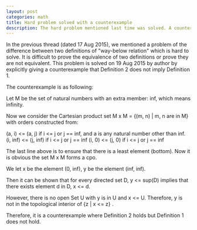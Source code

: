 ```yaml
---
layout: post
categories: math
title: Hard problem solved with a counterexample
description: The hard problem mentioned last time was solved. A counterexample is given to prove the in-equivalence of two definitions.
---
```

 
In the previous thread (dated 17 Aug 2015), we mentioned a problem of the difference between two definitions
of "way-below relation" which is hard to solve. It is difficult to prove the equivalence of two definitions or prove
they are not equivalent. This problem is solved on 19 Aug 2015 by author by explicitly giving a counterexample that 
Definition 2 does not imply Definition 1.
 
The counterexample is as following:

Let M be the set of natural numbers with an extra member: inf, which means infinity.

Now we consider the Cartesian product set M x M = {(m, n) | m, n are in M} with orders constructed from:
 
  (a, i) <= (a, j)      if i <= j or j == inf, and a is any natural number other than inf.
  (i, inf) <= (j, inf)  if i <= j or j == inf
  (i, 0) <= (j, 0)      if i <= j or j == inf

The last line above is to ensure that there is a least element (bottom). Now it is obvious the set M x M forms a cpo.
 
We let x be the element (0, inf), y be the element (inf, inf).
 
Then it can be shown that for every directed set D, y <= sup(D) implies that there exists element d in D, x <= d. 
 
However, there is no open Set U with y is in U and x <= U. Therefore, y is not in the topological interior of {z | x <= z} .

Therefore, it is a counterexample where Definition 2 holds but Definition 1 does not hold.
 